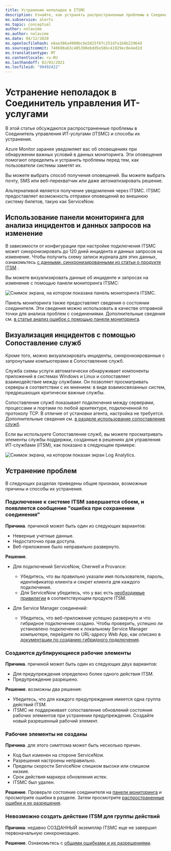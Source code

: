 ```yaml
---
title: Устранение неполадок в ITSMC
description: Узнайте, как устранять распространенные проблемы в Соединитель управления ИТ-услугами.
ms.subservice: alerts
ms.topic: conceptual
author: nolavime
ms.author: nolavime
ms.date: 04/12/2020
ms.openlocfilehash: e8ae306a4900bc6e5815f6fc251dfa1b8b22964d
ms.sourcegitcommit: 740698a63c485390ebdd5e58bc41929ec0e4ed2d
ms.translationtype: MT
ms.contentlocale: ru-RU
ms.lasthandoff: 02/03/2021
ms.locfileid: "99492422"
---
```

# <a name="troubleshoot-problems-in-it-service-management-connector"></a>Устранение неполадок в Соединитель управления ИТ-услугами

В этой статье обсуждаются распространенные проблемы в Соединитель управления ИТ-услугами (ITSMC) и способы их устранения.

Azure Monitor заранее уведомляет вас об оповещениях при обнаружении важных условий в данных мониторинга. Эти оповещения помогают определить и устранить проблемы перед тем, как пользователи системы заметят их.

Вы можете выбрать способ получения оповещений. Вы можете выбрать почту, SMS или веб-перехватчик или даже автоматизировать решение. 

Альтернативой является получение уведомления через ITSMC. ITSMC предоставляет возможность отправки оповещений во внешнюю систему билетов, такую как ServiceNow.

## <a name="use-the-dashboard-to-analyze-incident-and-change-request-data"></a>Использование панели мониторинга для анализа инцидентов и данных запросов на изменение

В зависимости от конфигурации при настройке подключения ITSMC может синхронизировать до 120 дней инцидента и данных запросов на изменение. Чтобы получить схему записи журнала для этих данных, ознакомьтесь [с данными, синхронизированными из статьи о продукте ITSM](./itsmc-synced-data.md) .

Вы можете визуализировать данные об инциденте и запросах на изменение с помощью панели мониторинга ITSMC:

![Снимок экрана, на котором показана панель мониторинга ITSMC.](media/itsmc-overview/itsmc-overview-sample-log-analytics.png)

Панель мониторинга также предоставляет сведения о состоянии соединителя. Эти сведения можно использовать в качестве отправной точки для анализа проблем с соединениями. Дополнительные сведения см. [в статье анализ ошибок с помощью панели мониторинга](./itsmc-dashboard.md).

## <a name="use-service-map-to-visualize-incidents"></a>Визуализация инцидентов с помощью Сопоставление служб

Кроме того, можно визуализировать инциденты, синхронизированные с затронутыми компьютерами в Сопоставление служб.

Служба схемы услуги автоматически обнаруживает компоненты приложений в системах Windows и Linux и сопоставляет взаимодействие между службами. Он позволяет просматривать серверы в соответствии с их мнением: в виде взаимосвязанных систем, предрешающих критически важные службы. 

Сопоставление служб показывает подключения между серверами, процессами и портами по любой архитектуре, подключенной по протоколу TCP. В отличие от установки агента, настройка не требуется. Дополнительные сведения см. [в разделе использование сопоставление служб](../insights/service-map.md).

Если вы используете Сопоставление служб, вы можете просматривать элементы службы поддержки, созданные в решениях для управления ИТ-службами (ITSM), как показано в следующем примере:

![Снимок экрана, на котором показан экран Log Analytics.](media/itsmc-overview/itsmc-overview-integrated-solutions.png)

## <a name="resolve-problems"></a>Устранение проблем

В следующих разделах приведены общие признаки, возможные причины и способы их устранения. 

### <a name="a-connection-to-the-itsm-system-fails-and-you-get-an-error-in-saving-connection-message"></a>Подключение к системе ITSM завершается сбоем, и появляется сообщение "ошибка при сохранении соединения"

**Причина**. причиной может быть один из следующих вариантов:

* Неверные учетные данные.
* Недостаточно прав доступа.
* Веб-приложение было неправильно развернуто.

**Решение**.

* Для подключений ServiceNow, Cherwell и Provance:
  * Убедитесь, что вы правильно указали имя пользователя, пароль, идентификатор клиента и секрет клиента для каждого подключения.  
  * Для ServiceNow убедитесь, что у вас есть [необходимые привилегии](itsmc-connections-servicenow.md#install-the-user-app-and-create-the-user-role) в соответствующем продукте ITSM.

* Для Service Manager соединений:  
  * Убедитесь, что веб-приложение успешно развернуто и что гибридное подключение создано. Чтобы проверить, успешно ли установлено подключение к локальному Service Manager компьютере, перейдите по URL-адресу Web App, как описано в [документации по созданию гибридного подключения](./itsmc-connections-scsm.md#configure-the-hybrid-connection).  

### <a name="duplicate-work-items-are-created"></a>Создаются дублирующиеся рабочие элементы

**Причина**. причиной может быть один из следующих двух вариантов:

* Для предупреждения определено более одного действия ITSM.
* Предупреждение разрешено.

**Решение**. возможны два решения:

* Убедитесь, что для каждого предупреждения имеется одна группа действий ITSM.
* ITSMC не поддерживает сопоставление обновлений состояния рабочих элементов при устранении предупреждения. Создайте новый разрешенный рабочий элемент.

### <a name="work-items-are-not-created"></a>Рабочие элементы не созданы

**Причина**. для этого симптома может быть несколько причин.

* Код был изменен на стороне ServiceNow.
* Разрешения настроены неправильно.
* Пределы скорости ServiceNow слишком высоки или слишком низкие.
* Срок действия маркера обновления истек.
* ITSMC был удален.

**Решение**. Проверьте состояние соединителя на [панели мониторинга](itsmc-dashboard.md) и просмотрите ошибки в разделе. Затем просмотрите [распространенные ошибки и их разрешения](itsmc-dashboard-errors.md).

### <a name="you-cant-create-an-itsm-action-for-an-action-group"></a>Невозможно создать действие ITSM для группы действий

**Причина**: недавно СОЗДАННЫЙ экземпляр ITSMC еще не завершил первоначальную синхронизацию.

**Решение**. Ознакомьтесь с [общими ошибками и их разрешениями](itsmc-dashboard-errors.md).